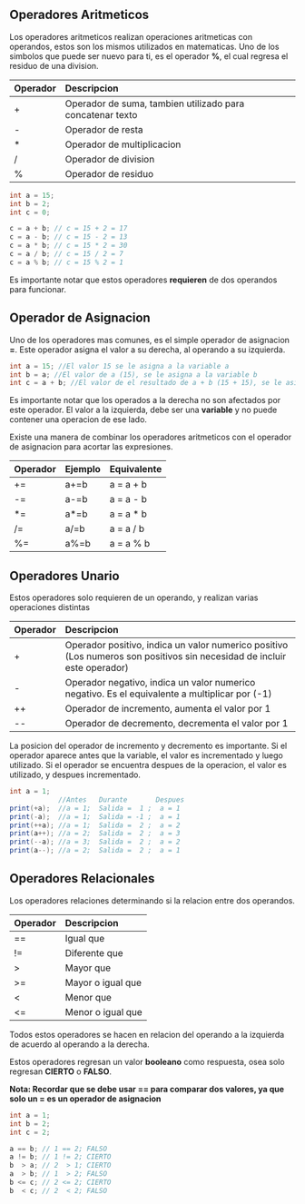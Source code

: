 
## Operadores Aritmeticos
Los operadores aritmeticos realizan operaciones aritmeticas con operandos, estos son los mismos utilizados en matematicas. Uno de los simbolos que puede ser nuevo para ti, es el operador **%**, el cual regresa el residuo de una division.

|    Operador     |    Descripcion     |  
|:-----------------|:-----------------|
|       +       |       Operador de suma, tambien utilizado para concatenar texto       | 
|       -       |      Operador de resta       | 
|       *       |      Operador de multiplicacion       |  
|       /       |      Operador de division       |  
|       %       |      Operador de residuo       |  

```java
int a = 15; 
int b = 2; 
int c = 0;

c = a + b; // c = 15 + 2 = 17
c = a - b; // c = 15 - 2 = 13
c = a * b; // c = 15 * 2 = 30
c = a / b; // c = 15 / 2 = 7
c = a % b; // c = 15 % 2 = 1
```
Es importante notar que estos operadores **requieren** de dos operandos para funcionar. 

## Operador de Asignacion
Uno de los operadores mas comunes, es el simple operador de asignacion **=**. Este operador asigna el valor a su derecha, al operando a su izquierda.

```java
int a = 15; //El valor 15 se le asigna a la variable a
int b = a; //El valor de a (15), se le asigna a la variable b
int c = a + b; //El valor de el resultado de a + b (15 + 15), se le asigna a la variable C
```
Es importante notar que los operados a la derecha no son afectados por este operador. El valor a la izquierda, debe ser una **variable** y no puede contener una operacion de ese lado.

Existe una manera de combinar los operadores aritmeticos con el operador de asignacion para acortar las expresiones.

|    Operador    |    Ejemplo |  Equivalente|  
|:---------------|:-----------|-------------|
|       +=       |     a+=b   |  a = a + b  | 
|       -=       |     a-=b   |  a = a - b  | 
|       *=       |     a\*=b  |  a = a \* b  | 
|       /=       |     a/=b   |  a = a / b  | 
|       %=       |     a%=b   |  a = a % b  | 


## Operadores Unario
Estos operadores solo requieren de un operando, y realizan varias operaciones distintas

|    Operador     |    Descripcion     |  
|:-----------------|:-----------------|
|       +       |       Operador positivo, indica un valor numerico positivo (Los numeros son positivos sin necesidad de incluir este operador)      | 
|       -       |      Operador negativo, indica un valor numerico negativo. Es el equivalente a multiplicar por (-1)       | 
|       ++       |      Operador de incremento, aumenta el valor por 1       |  
|       --       |      Operador de decremento, decrementa el valor por 1       | 

La posicion del operador de incremento y decremento es importante. Si el operador aparece antes que la variable, el valor es incrementado y luego utilizado. Si el operador se encuentra despues de la operacion, el valor es utilizado, y despues incrementado.

```java
int a = 1;
            //Antes   Durante       Despues
print(+a);  //a = 1;  Salida =  1 ;  a = 1 
print(-a);  //a = 1;  Salida = -1 ;  a = 1
print(++a); //a = 1;  Salida =  2 ;  a = 2
print(a++); //a = 2;  Salida =  2 ;  a = 3
print(--a); //a = 3;  Salida =  2 ;  a = 2
print(a--); //a = 2;  Salida =  2 ;  a = 1
```

## Operadores Relacionales
Los operadores relaciones determinando si la relacion entre dos operandos. 

|    Operador    |    Descripcion     |  
|:---------------|:-----------------|
|       ==       |   Igual que      | 
|       !=       |   Diferente que    | 
|       >        |   Mayor que  | 
|       >=       |   Mayor o igual que    | 
|       <        |   Menor que      | 
|       <=       |   Menor o igual que    | 

Todos estos operadores se hacen en relacion del operando a la izquierda de acuerdo al operando a la derecha. 

Estos operadores regresan un valor **booleano** como respuesta, osea solo regresan **CIERTO** o **FALSO**.

**Nota: Recordar que se debe usar == para comparar dos valores, ya que solo un = es un operador de asignacion**

```java
int a = 1; 
int b = 2;
int c = 2;

a == b; // 1 == 2; FALSO
a != b; // 1 != 2; CIERTO
b  > a; // 2  > 1; CIERTO
a  > b; // 1  > 2; FALSO
b <= c; // 2 <= 2; CIERTO
b  < c; // 2  < 2; FALSO
```
